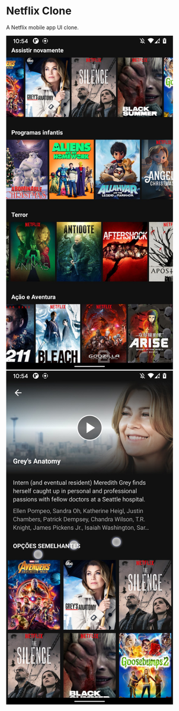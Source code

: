 # Netflix Clone
A Netflix mobile app UI clone.

<p float="left">
  <img src="https://github.com/bleszerd/NetflixClone/blob/main/.github/netflix_clone_img_01.jpg?raw=true" width="450" />
  <img src="https://github.com/bleszerd/NetflixClone/blob/main/.github/netflix_clone_img_02.jpg?raw=true" width="450" />
</p>
